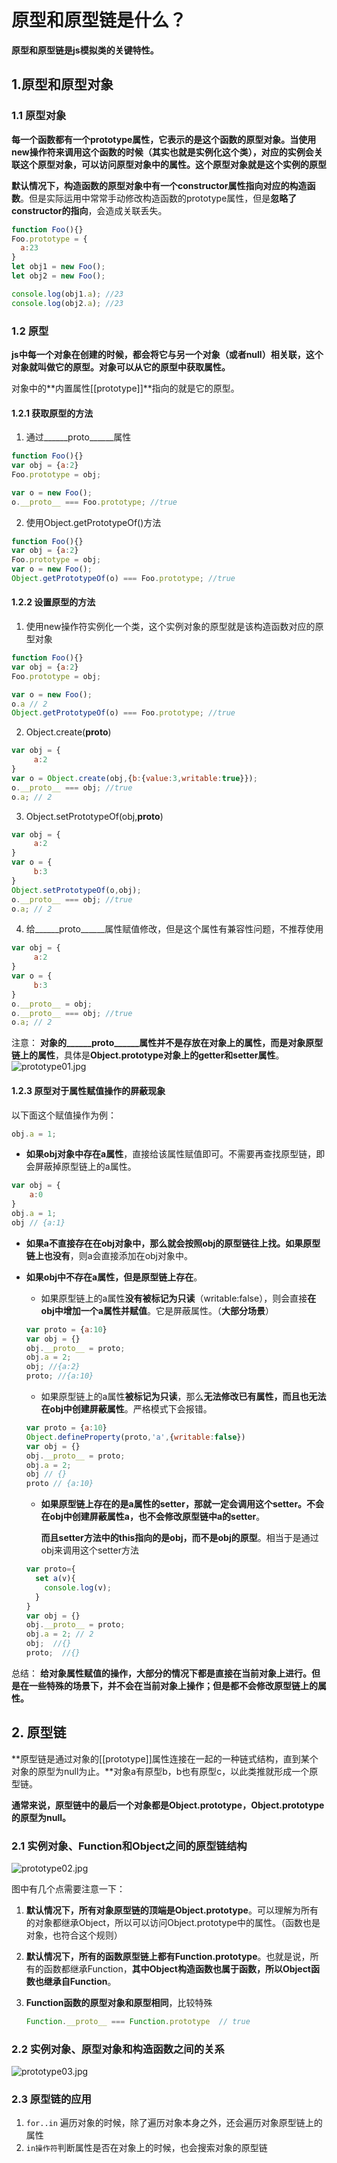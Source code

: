 # 原型和原型链是什么？
**原型和原型链是js模拟类的关键特性。**



## 1.原型和原型对象

### 1.1 原型对象
**每一个函数都有一个prototype属性，它表示的是这个函数的原型对象。当使用new操作符来调用这个函数的时候（其实也就是实例化这个类），对应的实例会关联这个原型对象，可以访问原型对象中的属性。这个原型对象就是这个实例的原型**

**默认情况下，构造函数的原型对象中有一个constructor属性指向对应的构造函数**。但是实际运用中常常手动修改构造函数的prototype属性，但是**忽略了constructor的指向**，会造成关联丢失。

```js
function Foo(){}
Foo.prototype = {
  a:23
}
let obj1 = new Foo();
let obj2 = new Foo();

console.log(obj1.a); //23
console.log(obj2.a); //23
```

### 1.2 原型
**js中每一个对象在创建的时候，都会将它与另一个对象（或者null）相关联，这个对象就叫做它的原型。对象可以从它的原型中获取属性。**

对象中的**内置属性[[prototype]]**指向的就是它的原型。

#### 1.2.1 获取原型的方法
1. 通过______proto______属性
```js
function Foo(){}
var obj = {a:2}
Foo.prototype = obj;

var o = new Foo();
o.__proto__ === Foo.prototype; //true
```

2. 使用Object.getPrototypeOf()方法
```js
function Foo(){}
var obj = {a:2}
Foo.prototype = obj;
var o = new Foo();
Object.getPrototypeOf(o) === Foo.prototype; //true
```

#### 1.2.2 设置原型的方法
1. 使用new操作符实例化一个类，这个实例对象的原型就是该构造函数对应的原型对象
```js
function Foo(){}
var obj = {a:2}
Foo.prototype = obj;

var o = new Foo();
o.a // 2
Object.getPrototypeOf(o) === Foo.prototype; //true
```

2. Object.create(______proto______)
```js
var obj = {
     a:2
}
var o = Object.create(obj,{b:{value:3,writable:true}});
o.__proto__ === obj; //true
o.a; // 2
```

3. Object.setPrototypeOf(obj,______proto______)
```js
var obj = {
     a:2
}
var o = {
     b:3
}
Object.setPrototypeOf(o,obj);
o.__proto__ === obj; //true
o.a; // 2
```

4. 给______proto______属性赋值修改，但是这个属性有兼容性问题，不推荐使用
```js
var obj = {
     a:2
}
var o = {
     b:3
}
o.__proto__ = obj;
o.__proto__ === obj; //true
o.a; // 2
```

注意：
**对象的______proto______属性并不是存放在对象上的属性，而是对象原型链上的属性**，具体是**Object.prototype对象上的getter和setter属性**。
![prototype01.jpg](./images/prototype01.jpg)

#### 1.2.3 原型对于属性赋值操作的屏蔽现象
以下面这个赋值操作为例：
```js
obj.a = 1;
```
- **如果obj对象中存在a属性**，直接给该属性赋值即可。不需要再查找原型链，即会屏蔽掉原型链上的a属性。
```js
var obj = {
    a:0
}
obj.a = 1;
obj // {a:1}
```

- **如果a不直接存在在obj对象中，**那么就会按照obj的原型链往上找。如果**原型链上也没有**，则a会直接添加在obj对象中。
- **如果obj中不存在a属性，但是原型链上存在**。
  
  - 如果原型链上的a属性**没有被标记为只读**（writable:false），则会直接**在obj中增加一个a属性并赋值**。它是屏蔽属性。（**大部分场景**）
  ```js
  var proto = {a:10}
  var obj = {}
  obj.__proto__ = proto;
  obj.a = 2;
  obj; //{a:2}
  proto; //{a:10}
  ```
  
  - 如果原型链上的a属性**被标记为只读**，那么**无法修改已有属性，而且也无法在obj中创建屏蔽属性**。严格模式下会报错。
  ```js
  var proto = {a:10}
  Object.defineProperty(proto,'a',{writable:false})
  var obj = {}
  obj.__proto__ = proto;
  obj.a = 2;
  obj // {}
  proto // {a:10}
  ```
  
  - **如果原型链上存在的是a属性的setter，那就一定会调用这个setter。不会在obj中创建屏蔽属性a，也不会修改原型链中a的setter**。
  
    **而且setter方法中的this指向的是obj，而不是obj的原型**。相当于是通过obj来调用这个setter方法
  ```js
  var proto={
    set a(v){
      console.log(v);
    }
  }
  var obj = {}
  obj.__proto__ = proto;
  obj.a = 2; // 2
  obj;  //{}
  proto;  //{}
  ```

总结：
**给对象属性赋值的操作，大部分的情况下都是直接在当前对象上进行。但是在一些特殊的场景下，并不会在当前对象上操作；但是都不会修改原型链上的属性。**



## 2. 原型链

**原型链是通过对象的[[prototype]]属性连接在一起的一种链式结构，直到某个对象的原型为null为止。**对象a有原型b，b也有原型c，以此类推就形成一个原型链。

**通常来说，原型链中的最后一个对象都是Object.prototype，Object.prototype的原型为null。**



### 2.1 实例对象、Function和Object之间的原型链结构

![prototype02.jpg](./images/prototype02.jpg)

图中有几个点需要注意一下：

1. **默认情况下，所有对象原型链的顶端是Object.prototype**。可以理解为所有的对象都继承Object，所以可以访问Object.prototype中的属性。（函数也是对象，也符合这个规则）

2. **默认情况下，所有的函数原型链上都有Function.prototype**。也就是说，所有的函数都继承Function，**其中Object构造函数也属于函数，所以Object函数也继承自Function**。

3. **Function函数的原型对象和原型相同**，比较特殊

   ```js
   Function.__proto__ === Function.prototype  // true
   ```



### 2.2 实例对象、原型对象和构造函数之间的关系

![prototype03.jpg](./images/prototype03.jpg)


### 2.3 原型链的应用
1. `for..in` 遍历对象的时候，除了遍历对象本身之外，还会遍历对象原型链上的属性
2. `in操作符`判断属性是否在对象上的时候，也会搜索对象的原型链

